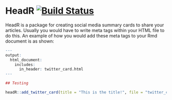 <!-- README.md is generated from README.Rmd. Please edit that file -->
HeadR [![Build Status](https://travis-ci.org/jumpingrivers/headR.svg?branch=master)](https://travis-ci.org/jumpingrivers/headR)
===============================================================================================================================

HeadR is a package for creating social media summary cards to share your
articles. Usually you would have to write meta tags within your HTML
file to do this. An example of how you would add these meta tags to your
Rmd document is as shown:

``` r
---
output: 
  html_document: 
    includes:
      in_header: twitter_card.html
---  

## Testing

headR::add_twitter_card(title = "This is the title!", file = "twitter_card.HTML")
```

